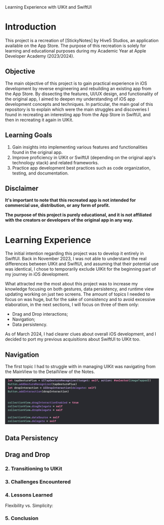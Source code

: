 Learning Experience with UIKit and SwiftUI

# Introduction

This project is a recreation of [StickyNotes] by Hive5 Studios, an application available on the App Store. The purpose of this recreation is solely for learning and educational purposes during my Academic Year at Apple Developer Academy (2023/2024).

## Objective

The main objective of this project is to gain practical experience in iOS development by reverse engineering and rebuilding an existing app from the App Store. By dissecting the features, UI/UX design, and functionality of the original app, I aimed to deepen my understanding of iOS app development concepts and techniques.
In particular, the main goal of this repository is to explain which were the main struggles and discoveries I found in recreating an interesting app from the App Store in SwiftUI, and then in recreating it again in UIKit. 

## Learning Goals

1. Gain insights into implementing various features and functionalities found in the original app.
2. Improve proficiency in UIKit or SwiftUI (depending on the original app's technology stack) and related frameworks.
3. Practice app development best practices such as code organization, testing, and documentation.

## Disclaimer

**It's important to note that this recreated app is not intended for commercial use, distribution, or any form of profit.**

**The purpose of this project is purely educational, and it is not affiliated with the creators or developers of the original app in any way.**


# Learning Experience

The initial intention regarding this project was to develop it entirely in SwiftUI. Back in November 2023, I was not able to understand the real differences between UIKit and SwiftUI, and assuming that their potential use was identical, I chose to temporarily exclude UIKit for the beginning part of my journey in iOS development.

What attracted me the most about this project was to increase my knowledge focusing on both gestures, data persistency, and runtime view updating working on just two screens. The amount of topics I needed to focus on was huge, but for the sake of consistency and to avoid excessive elaboration, in the next sections, I will focus on three of them only:

- Drag and Drop interactions;
- Navigation;
- Data persistency.

As of March 2024, I had clearer clues about overall iOS development, and I decided to port my previous acquisitions about SwiftUI to UIKit too.

## Navigation
The first topic I had to struggle with in managing UIKit was navigating from the MainView to the DetailView of the Notes. 

![](screenshot.png)

## Data Persistency

## Drag and Drop

### 2. Transitioning to UIKit

### 3. Challenges Encountered

### 4. Lessons Learned
Flexibility vs. Simplicity: 

### 5. Conclusion

